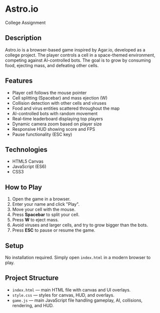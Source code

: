 # Astro.io
College Assignment

## Description
Astro.io is a browser-based game inspired by Agar.io, developed as a college project. The player controls a cell in a space-themed environment, competing against AI-controlled bots. The goal is to grow by consuming food, ejecting mass, and defeating other cells.

## Features
- Player cell follows the mouse pointer
- Cell splitting (Spacebar) and mass ejection (W)
- Collision detection with other cells and viruses
- Food and virus entities scattered throughout the map
- AI-controlled bots with random movement
- Real-time leaderboard displaying top players
- Dynamic camera zoom based on player size
- Responsive HUD showing score and FPS
- Pause functionality (ESC key)

## Technologies
- HTML5 Canvas
- JavaScript (ES6)
- CSS3

## How to Play
1. Open the game in a browser.
2. Enter your name and click "Play".
3. Move your cell with the mouse.
4. Press **Spacebar** to split your cell.
5. Press **W** to eject mass.
6. Avoid viruses and larger cells, and try to grow bigger than the bots.
7. Press **ESC** to pause or resume the game.

## Setup
No installation required. Simply open `index.html` in a modern browser to play.

## Project Structure
- `index.html` — main HTML file with canvas and UI overlays.
- `style.css` — styles for canvas, HUD, and overlays.
- `game.js` — main JavaScript file handling gameplay, AI, collisions, rendering, and HUD.
